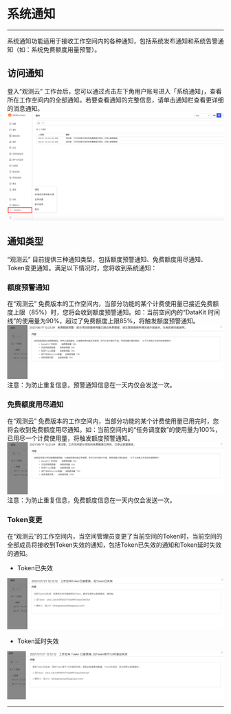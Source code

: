 # 系统通知
---

系统通知功能适用于接收工作空间内的各种通知，包括系统发布通知和系统告警通知（如：系统免费额度用量预警）。

<a name="J0NSc"></a>
## 访问通知

登入“观测云” 工作台后，您可以通过点击左下角用户账号进入「系统通知」，查看所在工作空间内的全部通知。若要查看通知的完整信息，请单击通知栏查看更详细的消息通知。<br />![](img/13_inform_01.png)


## 通知类型

“观测云” 目前提供三种通知类型，包括额度预警通知、免费额度用尽通知、Token变更通知。满足以下情况时，您将收到系统通知：

### 额度预警通知

在“观测云” 免费版本的工作空间内，当部分功能的某个计费使用量已接近免费额度上限（85%）时，您将会收到额度预警通知。如：当前空间内的“DataKit 时间线”的使用量为90%，超过了免费额度上限85%，将触发额度预警通知。<br />![](img/13_inform_02.png)<br />注意：为防止重复信息，预警通知信息在一天内仅会发送一次。


### 免费额度用尽通知

在“观测云” 免费版本的工作空间内，当部分功能的某个计费使用量已用完时，您将会收到免费额度用尽通知。如：当前空间内的“任务调度数”的使用量为100%，已用尽一个计费使用量，将触发额度预警通知。<br />![](img/13_inform_03.png)<br />注意：为防止重复信息，免费额度信息在一天内仅会发送一次。


### Token变更

在“观测云”的工作空间内，当空间管理员变更了当前空间的Token时，当前空间的全部成员将接收到Token失效的通知，包括Token已失效的通知和Token延时失效的通知。

- Token已失效

![](img/13_inform_04.png)

- Token延时失效

![](img/13_inform_05.png)


---
